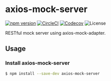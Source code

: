 # axios-mock-server

[![npm version](https://img.shields.io/npm/v/axios-mock-server)](https://www.npmjs.com/package/axios-mock-server)
[![CircleCI](https://img.shields.io/circleci/build/github/m-mitsuhide/axios-mock-server.svg?label=test)](https://circleci.com/gh/m-mitsuhide/axios-mock-server)
[![Codecov](https://img.shields.io/codecov/c/github/m-mitsuhide/axios-mock-server.svg)](https://codecov.io/gh/m-mitsuhide/axios-mock-server)
![License](https://img.shields.io/npm/l/axios-mock-server)

RESTful mock server using axios-mock-adapter.

## Usage

### Install axios-mock-server

```sh
$ npm install --save-dev axios-mock-server
```
